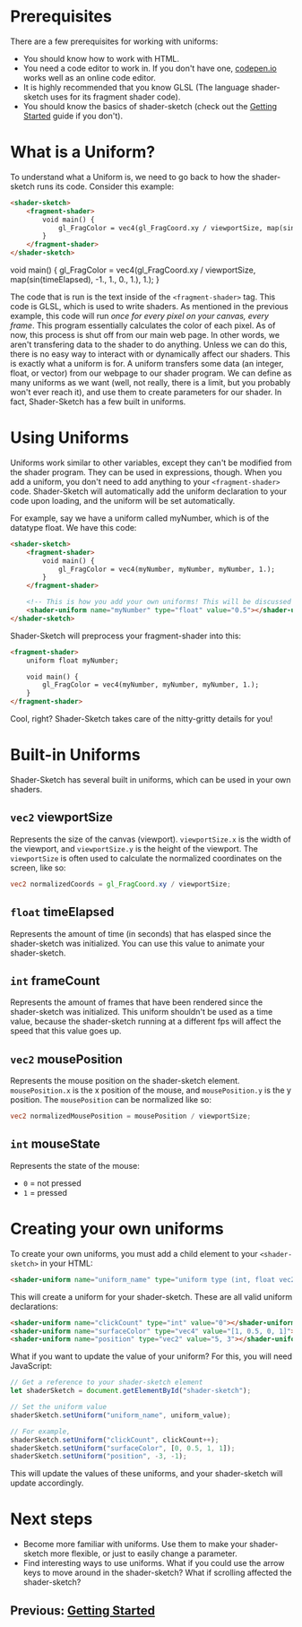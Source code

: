 # Prerequisites
There are a few prerequisites for working with uniforms:
- You should know how to work with HTML.
- You need a code editor to work in. If you don't have one, [codepen.io](https://codepen.io/) works well as an online code editor.
- It is highly recommended that you know GLSL (The language shader-sketch uses for its fragment shader code).
- You should know the basics of shader-sketch (check out the [Getting Started](guides/getting-started) guide if you don't).

# What is a Uniform?
To understand what a Uniform is, we need to go back to how the shader-sketch runs its code. Consider this example:

```html
<shader-sketch>
    <fragment-shader>
        void main() {
            gl_FragColor = vec4(gl_FragCoord.xy / viewportSize, map(sin(timeElapsed), -1., 1., 0., 1.), 1.);
        }
    </fragment-shader>
</shader-sketch>
```
<shader-sketch>
    <fragment-shader>
        void main() {
            gl_FragColor = vec4(gl_FragCoord.xy / viewportSize, map(sin(timeElapsed), -1., 1., 0., 1.), 1.);
        }
    </fragment-shader>
</shader-sketch>

The code that is run is the text inside of the `<fragment-shader>` tag. This code is GLSL, which is used to write shaders. As mentioned in the previous example, this code will run *once for every pixel on your canvas, every frame*. This program essentially calculates the color of each pixel.
As of now, this process is shut off from our main web page. In other words, we aren't transfering data to the shader to do anything. Unless we can do this, there is no easy way to interact with or dynamically affect our shaders.
This is exactly what a uniform is for. A uniform transfers some data (an integer, float, or vector) from our webpage to our shader program. We can define as many uniforms as we want (well, not really, there is a limit, but you probably won't ever reach it), and use them to create parameters for our shader. In fact, Shader-Sketch has a few built in uniforms.

# Using Uniforms
Uniforms work similar to other variables, except they can't be modified from the shader program. They can be used in expressions, though. When you add a uniform, you don't need to add anything to your `<fragment-shader>` code. Shader-Sketch will automatically add the uniform declaration to your code upon loading, and the uniform will be set automatically.

For example, say we have a uniform called myNumber, which is of the datatype float. We have this code:

```html
<shader-sketch>
    <fragment-shader>
        void main() {
            gl_FragColor = vec4(myNumber, myNumber, myNumber, 1.);
        }
    </fragment-shader>

    <!-- This is how you add your own uniforms! This will be discussed later in this tutorial. -->
    <shader-uniform name="myNumber" type="float" value="0.5"></shader-uniform>
</shader-sketch>
```

Shader-Sketch will preprocess your fragment-shader into this:
```html
<fragment-shader>
    uniform float myNumber;

    void main() {
        gl_FragColor = vec4(myNumber, myNumber, myNumber, 1.);
    }
</fragment-shader>
```

Cool, right? Shader-Sketch takes care of the nitty-gritty details for you!

# Built-in Uniforms
Shader-Sketch has several built in uniforms, which can be used in your own shaders.

## `vec2` viewportSize
Represents the size of the canvas (viewport). `viewportSize.x` is the width of the viewport, and `viewportSize.y` is the height of the viewport.
The `viewportSize` is often used to calculate the normalized coordinates on the screen, like so:

```glsl
vec2 normalizedCoords = gl_FragCoord.xy / viewportSize;
```

## `float` timeElapsed
Represents the amount of time (in seconds) that has elasped since the shader-sketch was initialized. You can use this value to animate your shader-sketch.

## `int` frameCount
Represents the amount of frames that have been rendered since the shader-sketch was initialized. This uniform shouldn't be used as a time value, because the shader-sketch running at a different fps will affect the speed that this value goes up.

## `vec2` mousePosition
Represents the mouse position on the shader-sketch element. `mousePosition.x` is the x position of the mouse, and `mousePosition.y` is the y position.
The `mousePosition` can be normalized like so:

```glsl
vec2 normalizedMousePosition = mousePosition / viewportSize;
```

## `int` mouseState
Represents the state of the mouse:
- `0` = not pressed
- `1` = pressed

# Creating your own uniforms
To create your own uniforms, you must add a child element to your `<shader-sketch>` in your HTML:

```html
<shader-uniform name="uniform_name" type="uniform type (int, float vec2, vec3, vec4, etc...)" value="value or a [list, of, values]"></shader-uniform>
```

This will create a uniform for your shader-sketch.
These are all valid uniform declarations:

```html
<shader-uniform name="clickCount" type="int" value="0"></shader-uniform>
<shader-uniform name="surfaceColor" type="vec4" value="[1, 0.5, 0, 1]"></shader-uniform>
<shader-uniform name="position" type="vec2" value="5, 3"></shader-uniform>
```

What if you want to update the value of your uniform? For this, you will need JavaScript:

```js
// Get a reference to your shader-sketch element
let shaderSketch = document.getElementById("shader-sketch");

// Set the uniform value
shaderSketch.setUniform("uniform_name", uniform_value);

// For example,
shaderSketch.setUniform("clickCount", clickCount++);
shaderSketch.setUniform("surfaceColor", [0, 0.5, 1, 1]);
shaderSketch.setUniform("position", -3, -1);
```

This will update the values of these uniforms, and your shader-sketch will update accordingly.

# Next steps
- Become more familiar with uniforms. Use them to make your shader-sketch more flexible, or just to easily change a parameter.
- Find interesting ways to use uniforms. What if you could use the arrow keys to move around in the shader-sketch? What if scrolling affected the shader-sketch?

## Previous: [Getting Started](guides/getting-started)